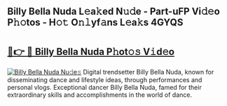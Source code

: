 ## Billy Bella Nuda L𝚎a𝚔ed N𝚞𝚍e - Part-uFP Vi𝚍𝚎o P𝚑𝚘tos - H𝚘𝚝 O𝚗𝚕yf𝚊ns L𝚎a𝚔s 4GYQS

# <h2><a href="http://kf47kk6.oniu.top/?m=Billy+Bella+Nuda">🔗👉 🔴 Billy Bella Nuda P𝚑ot𝚘𝚜 V𝚒d𝚎o</a></h2>

[![Billy Bella Nuda Nu𝚍e𝚜](https://i.imgur.com/0qMVB7G.gif)](http://kf47kk6.oniu.top/?m=Billy+Bella+Nuda)
Digital trendsetter Billy Bella Nuda, known for disseminating dance and lifestyle ideas, through performances and personal vlogs. Exceptional dancer Billy Bella Nuda, famed for their extraordinary skills and accomplishments in the world of dance.  
